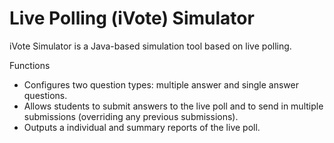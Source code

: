 # Live Polling (iVote) Simulator
iVote Simulator is a Java-based simulation tool based on live polling.

Functions
- Configures two question types: multiple answer and single answer questions.
- Allows students to submit answers to the live poll and to send in multiple submissions (overriding any previous submissions).
- Outputs a individual and summary reports of the live poll.
